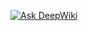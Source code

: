 [![Ask DeepWiki](https://deepwiki.com/badge.svg)](https://deepwiki.com/Phudit-2547/Chunimai_spend_tracker)
